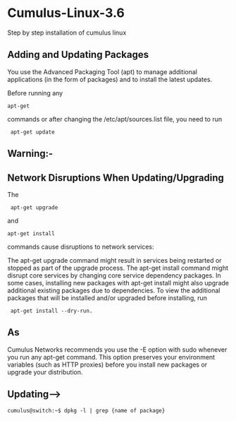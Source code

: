 # Cumulus-Linux-3.6
Step by step installation of cumulus linux
## Adding and Updating Packages
You use the Advanced Packaging Tool (apt) to manage additional applications (in the form of packages) and to install the latest updates.

Before running any 
````
apt-get
````

 commands or after changing the /etc/apt/sources.list file, you need to run
````
 apt-get update
````

## Warning:-

## Network Disruptions When Updating/Upgrading

The
````
 apt-get upgrade
````
 and 
````
apt-get install
````
 commands cause disruptions to network services:

The apt-get upgrade command might result in services being restarted or stopped as part of the upgrade process.
The apt-get install command might disrupt core services by changing core service dependency packages.
In some cases, installing new packages with apt-get install might also upgrade additional existing packages due to dependencies. To view the additional packages that will be installed and/or upgraded before installing, run
````
 apt-get install --dry-run.
````



## As 
Cumulus Networks recommends you use the -E option with sudo whenever you run any apt-get command. This option preserves your environment variables (such as HTTP proxies) before you install new packages or upgrade your distribution.


## Updating-->

````
cumulus@switch:~$ dpkg -l | grep {name of package}
````
